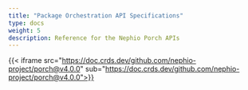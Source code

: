 ```yaml
---
title: "Package Orchestration API Specifications"
type: docs
weight: 5
description: Reference for the Nephio Porch APIs
---
```

{{< iframe src="https://doc.crds.dev/github.com/nephio-project/porch@v4.0.0" sub="https://doc.crds.dev/github.com/nephio-project/porch@v4.0.0">}}
